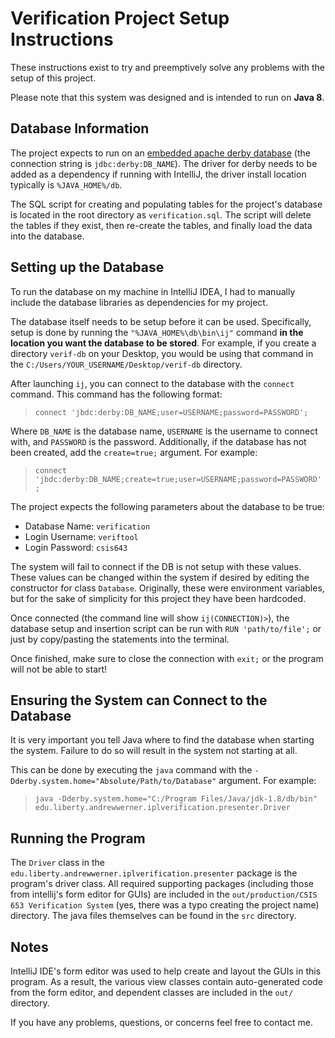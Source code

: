 # Verification Project Setup Instructions

These instructions exist to try and preemptively solve any problems with the setup of this project.

Please note that this system was designed and is intended to run on **Java 8**.

## Database Information

The project expects to run on an [embedded apache derby database](https://db.apache.org/derby/) (the connection string is `jdbc:derby:DB_NAME`). The driver for derby needs to be added as a dependency if running with IntelliJ, the driver install location typically is `%JAVA_HOME%/db`.

The SQL script for creating and populating tables for the project's database is located in the root directory as `verification.sql`. The script will delete the tables if they exist, then re-create the tables, and finally load the data into the database.

## Setting up the Database

To run the database on my machine in IntelliJ IDEA, I had to manually include the database libraries as dependencies for my project.

The database itself needs to be setup before it can be used. Specifically, setup is done by running the `"%JAVA_HOME%\db\bin\ij"` command **in the location you want the database to be stored**. For example, if you create a directory `verif-db` on your Desktop, you would be using that command in the `C:/Users/YOUR_USERNAME/Desktop/verif-db` directory.

After launching `ij`, you can connect to the database with the `connect` command. This command has the following format:

> `connect 'jbdc:derby:DB_NAME;user=USERNAME;password=PASSWORD';`

Where `DB_NAME` is the database name, `USERNAME` is the username to connect with, and `PASSWORD` is the password. Additionally, if the database has not been created, add the `create=true;` argument. For example:

> `connect 'jbdc:derby:DB_NAME;create=true;user=USERNAME;password=PASSWORD';`

The project expects the following parameters about the database to be true:
- Database Name: `verification`
- Login Username: `veriftool`
- Login Password: `csis643`

The system will fail to connect if the DB is not setup with these values. These values can be changed within the system if desired by editing the constructor for class `Database`. Originally, these were environment variables, but for the sake of simplicity for this project they have been hardcoded.

Once connected (the command line will show `ij(CONNECTION)>`), the database setup and insertion script can be run with `RUN 'path/to/file';` or just by copy/pasting the statements into the terminal.

Once finished, make sure to close the connection with `exit;` or the program will not be able to start!

## Ensuring the System can Connect to the Database

It is very important you tell Java where to find the database when starting the system. Failure to do so will result in the system not starting at all.

This can be done by executing the `java` command with the `-Dderby.system.home="Absolute/Path/to/Database"` argument. For example:

> `java -Dderby.system.home="C:/Program Files/Java/jdk-1.8/db/bin" edu.liberty.andrewwerner.iplverification.presenter.Driver`

## Running the Program

The `Driver` class in the `edu.liberty.andrewwerner.iplverification.presenter` package is the program's driver class. All required supporting packages (including those from intellij's form editor for GUIs) are included in the `out/production/CSIS 653 Verification System` (yes, there was a typo creating the project name) directory. The java files themselves can be found in the `src` directory.

## Notes

IntelliJ IDE's form editor was used to help create and layout the GUIs in this program. As a result, the various view classes contain auto-generated code from the form editor, and dependent classes are included in the `out/` directory.

If you have any problems, questions, or concerns feel free to contact me.
